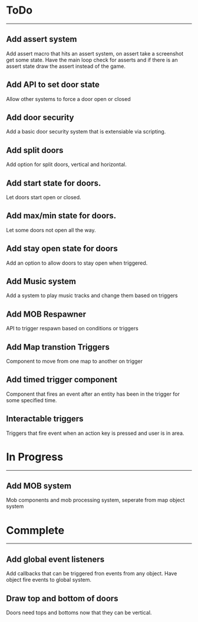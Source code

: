 # ToDo
--------------------------------------------------------------
## Add assert system
Add assert macro that hits an assert system, on assert take a screenshot get some state. Have the main loop check for asserts and if there is an assert state draw the assert instead of the game.

## Add API to set door state
Allow other systems to force a door open or closed

## Add door security
Add a basic door security system that is extensiable via scripting.

## Add split doors
Add option for split doors, vertical and horizontal.

## Add start state for doors.
Let doors start open or closed.

## Add max/min state for doors.
Let some doors not open all the way.

## Add stay open state for doors
Add an option to allow doors to stay open when triggered.

## Add Music system
Add a system to play music tracks and change them based on triggers

## Add MOB Respawner
API to trigger respawn based on conditions or triggers

## Add Map transtion Triggers
Component to move from one map to another on trigger

## Add timed trigger component
Component that fires an event after an entity has been in the trigger for some specified time.

## Interactable triggers
Triggers that fire event when an action key is pressed and user is in area.

# In Progress
--------------------------------------------------------------
## Add MOB system
Mob components and mob processing system, seperate from map object system

# Commplete
--------------------------------------------------------------
## Add global event listeners
Add callbacks that can be triggered fron events from any object. Have object fire events to global system.

## Draw top and bottom of doors
Doors need tops and bottoms now that they can be vertical.